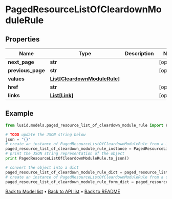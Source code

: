 # PagedResourceListOfCleardownModuleRule


## Properties
Name | Type | Description | Notes
------------ | ------------- | ------------- | -------------
**next_page** | **str** |  | [optional] 
**previous_page** | **str** |  | [optional] 
**values** | [**List[CleardownModuleRule]**](CleardownModuleRule.md) |  | 
**href** | **str** |  | [optional] 
**links** | [**List[Link]**](Link.md) |  | [optional] 

## Example

```python
from lusid.models.paged_resource_list_of_cleardown_module_rule import PagedResourceListOfCleardownModuleRule

# TODO update the JSON string below
json = "{}"
# create an instance of PagedResourceListOfCleardownModuleRule from a JSON string
paged_resource_list_of_cleardown_module_rule_instance = PagedResourceListOfCleardownModuleRule.from_json(json)
# print the JSON string representation of the object
print PagedResourceListOfCleardownModuleRule.to_json()

# convert the object into a dict
paged_resource_list_of_cleardown_module_rule_dict = paged_resource_list_of_cleardown_module_rule_instance.to_dict()
# create an instance of PagedResourceListOfCleardownModuleRule from a dict
paged_resource_list_of_cleardown_module_rule_form_dict = paged_resource_list_of_cleardown_module_rule.from_dict(paged_resource_list_of_cleardown_module_rule_dict)
```
[Back to Model list](../README.md#documentation-for-models) &#8226; [Back to API list](../README.md#documentation-for-api-endpoints) &#8226; [Back to README](../README.md)


